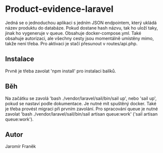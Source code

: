 # Product-evidence-laravel
Jedná se o jednoduchou aplikaci s jedním JSON endpointem, který ukládá název produktu do databáze. Pokud dostane hash názvu, tak ho uloží taky, jinak ho vygeneruje v queue. Obsahuje docker-compose.yml. Také obsahuje autorizaci, ale všechny cesty jsou momentálně umístěny mimo, takže není třeba. Pro aktivaci je stačí přesunout v routes/api.php.

## Instalace
Prvně je třeba zavolat 'npm install' pro instalaci balíků.

## Běh
Na začátku se zavolá 'bash ./vendor/laravel/sail/bin/sail up', nebo 'sail up', pokud se nastaví podle dokumentace. Je nutné mít spuštěný docker.
Také je třeba provést migraci při prvním zavolání.
Pro spracování queue je nutné zavolat 'bash ./vendor/laravel/sail/bin/sail artisan queue:work' ('sail artisan queue:work').

## Autor
Jaromír Franěk
